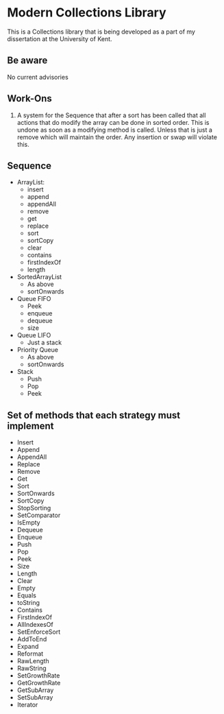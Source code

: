 # Modern Collections Library
This is a Collections library that is being developed as a part of my dissertation at the University of Kent.

## Be aware
No current advisories

## Work-Ons
1. A system for the Sequence that after a sort has been called that all actions that do modify the array can be done in sorted order. This is undone as soon as a modifying method is called. Unless that is just a remove which will maintain the order. Any insertion or swap will violate this.

## Sequence

- ArrayList:
    - insert
    - append
    - appendAll
    - remove
    - get
    - replace
    - sort
    - sortCopy
    - clear
    - contains
    - firstIndexOf
    - length
- SortedArrayList
    - As above
    - sortOnwards
- Queue FIFO
    - Peek
    - enqueue
    - dequeue
    - size
- Queue LIFO
    - Just a stack
- Priority Queue
    - As above
    - sortOnwards
- Stack
    - Push
    - Pop
    - Peek

## Set of methods that each strategy must implement

- Insert
- Append
- AppendAll
- Replace
- Remove
- Get
- Sort
- SortOnwards
- SortCopy
- StopSorting
- SetComparator
- IsEmpty
- Dequeue
- Enqueue
- Push
- Pop
- Peek
- Size
- Length
- Clear
- Empty
- Equals
- toString
- Contains
- FirstIndexOf
- AllIndexesOf
- SetEnforceSort
- AddToEnd
- Expand
- Reformat
- RawLength
- RawString
- SetGrowthRate
- GetGrowthRate
- GetSubArray
- SetSubArray
- Iterator